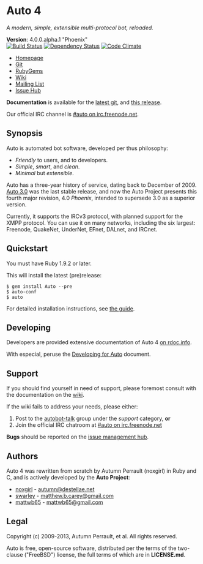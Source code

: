 Auto 4
======

_A modern, simple, extensible multi-protocol bot, reloaded._

**Version**:            4.0.0.alpha.1 "Phoenix"  
[![Build Status](https://travis-ci.org/Auto/Auto.png?branch=master)](https://travis-ci.org/Auto/Auto)
[![Dependency Status](https://gemnasium.com/Auto/Auto.png)](https://gemnasium.com/Auto/Auto)
[![Code Climate](https://codeclimate.com/badge.png)](https://codeclimate.com/github/Auto/Auto)

+ [Homepage](http://autoproj.org) 
+ [Git](https://github.com/Auto/Auto)
+ [RubyGems](https://rubygems.org/gems/Auto)
+ [Wiki](https://github.com/Auto/Auto/wiki)
+ [Mailing List](https://groups.google.com/group/autobot-talk)
+ [Issue Hub](https://github.com/Auto/Auto/issues)

**Documentation** is available for the [latest git](http://rdoc.info/github/Auto/Auto),
and [this release](http://autoproj.org/rdoc/4.0.0.alpha.1/).

Our official IRC channel is [#auto on irc.freenode.net](irc://irc.freenode.net/#auto).

Synopsis
--------

Auto is automated bot software, developed per thus philosophy:

* _Friendly_ to users, and to developers.
* _Simple_, _smart_, and _clean_.
* _Minimal_ but _extensible_.

Auto has a three-year history of service, dating back to December of 2009.
[Auto 3.0](https://github.com/Auto/Auto-legacy) was the last stable release,
and now the Auto Project presents this fourth major revision, 4.0 _Phoenix_,
intended to supersede 3.0 as a superior version.

Currently, it supports the IRCv3 protocol, with planned support for the XMPP
protocol. You can use it on many networks, including the six largest: Freenode,
QuakeNet, UnderNet, EFnet, DALnet, and IRCnet.

Quickstart
----------

You must have Ruby 1.9.2 or later.

This will install the latest (pre)release:

    $ gem install Auto --pre
    $ auto-conf
    $ auto

For detailed installation instructions, see
[the guide](https://github.com/Auto/Auto/wiki/Install-Guide).

Developing
----------

Developers are provided extensive documentation of Auto 4 
[on rdoc.info](http://rdoc.info/github/Auto/Auto/).

With especial, peruse the [Developing for Auto](http://rdoc.info/github/Auto/Auto/file/docs/Developing.md)
document.

Support
-------

If you should find yourself in need of support, please foremost consult with the
documentation on the [wiki](https://github.com/Auto/Auto/wiki).

If the wiki fails to address your needs, please either:

1. Post to the [autobot-talk](https://groups.google.com/group/autobot-talk)
   group under the _support_ category, **or**
2. Join the official IRC chatroom at 
[#auto on irc.freenode.net](http://webchat.freenode.net/?randomnick=1&channels=#auto&prompt=1)

**Bugs** should be reported on the [issue management hub](https://github.com/Auto/Auto/issues).

Authors
-------

Auto 4 was rewritten from scratch by Autumn Perrault (noxgirl) in Ruby and C,
and is actively developed by the **Auto Project**:

+   [noxgirl](https://github.com/noxgirl)           - [autumn@destellae.net](mailto://autumn@destellae.net)
+   [swarley](https://github.com/swarley)           - [matthew.b.carey@gmail.com](mailto://matthew.b.carey@gmail.com)
+   [mattwb65](https://github.com/mattwb65)         - [mattwb65@gmail.com](mailto://mattwb65@gmail.com)

Legal
-----

Copyright (c) 2009-2013, Autumn Perrault, et al. All rights reserved.

Auto is free, open-source software, distributed per the terms of the two-clause
("FreeBSD") license, the full terms of which are in **LICENSE.md**.
